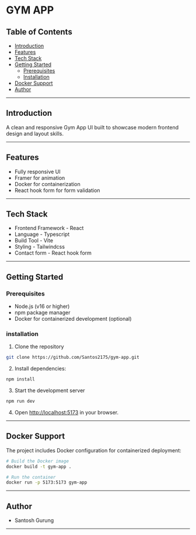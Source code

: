 # GYM APP

## Table of Contents

- [Introduction](#introduction)
- [Features](#features)
- [Tech Stack](#tech-stack)
- [Getting Started](#getting-started)
  - [Prerequisites](#prerequisites)
  - [Installation](#installation)
- [Docker Support](#docker-support)
- [Author](#author)

---

## Introduction

A clean and responsive Gym App UI built to showcase modern frontend design and layout skills.

---

## Features

- Fully responsive UI
- Framer for animation
- Docker for containerization
- React hook form for form validation

---

## Tech Stack

- Frontend Framework - React
- Language - Typescript
- Build Tool - Vite
- Styling - Tailwindcss
- Contact form - React hook form

---

## Getting Started

### Prerequisites

- Node.js (v16 or higher)
- npm package manager
- Docker for containerized development (optional)

### installation

1. Clone the repository

```bash
git clone https://github.com/Santos2175/gym-app.git
```

2. Install dependencies:

```bash
npm install
```

3. Start the development server

```bash
npm run dev
```

4. Open [http://localhost:5173](http://localhost:5173) in your browser.

---

## Docker Support

The project includes Docker configuration for containerized deployment:

```bash
# Build the Docker image
docker build -t gym-app .

# Run the container
docker run -p 5173:5173 gym-app
```

---

## Author

- Santosh Gurung

---
